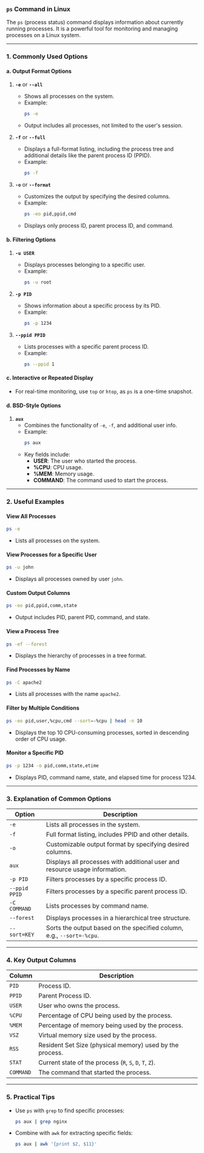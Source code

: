### **`ps` Command in Linux**

The `ps` (process status) command displays information about currently running processes. It is a powerful tool for monitoring and managing processes on a Linux system.

---

### **1. Commonly Used Options**

#### **a. Output Format Options**
1. **`-e`** or **`--all`**
   - Shows all processes on the system.
   - Example:
     ```bash
     ps -e
     ```
   - Output includes all processes, not limited to the user's session.

2. **`-f`** or **`--full`**
   - Displays a full-format listing, including the process tree and additional details like the parent process ID (PPID).
   - Example:
     ```bash
     ps -f
     ```

3. **`-o`** or **`--format`**
   - Customizes the output by specifying the desired columns.
   - Example:
     ```bash
     ps -eo pid,ppid,cmd
     ```
   - Displays only process ID, parent process ID, and command.

#### **b. Filtering Options**
1. **`-u USER`**
   - Displays processes belonging to a specific user.
   - Example:
     ```bash
     ps -u root
     ```

2. **`-p PID`**
   - Shows information about a specific process by its PID.
   - Example:
     ```bash
     ps -p 1234
     ```

3. **`--ppid PPID`**
   - Lists processes with a specific parent process ID.
   - Example:
     ```bash
     ps --ppid 1
     ```

#### **c. Interactive or Repeated Display**
- For real-time monitoring, use `top` or `htop`, as `ps` is a one-time snapshot.

#### **d. BSD-Style Options**
1. **`aux`**
   - Combines the functionality of `-e`, `-f`, and additional user info.
   - Example:
     ```bash
     ps aux
     ```
   - Key fields include:
     - **USER**: The user who started the process.
     - **%CPU**: CPU usage.
     - **%MEM**: Memory usage.
     - **COMMAND**: The command used to start the process.

---

### **2. Useful Examples**

#### **View All Processes**
```bash
ps -e
```
- Lists all processes on the system.

#### **View Processes for a Specific User**
```bash
ps -u john
```
- Displays all processes owned by user `john`.

#### **Custom Output Columns**
```bash
ps -eo pid,ppid,comm,state
```
- Output includes PID, parent PID, command, and state.

#### **View a Process Tree**
```bash
ps -ef --forest
```
- Displays the hierarchy of processes in a tree format.

#### **Find Processes by Name**
```bash
ps -C apache2
```
- Lists all processes with the name `apache2`.

#### **Filter by Multiple Conditions**
```bash
ps -eo pid,user,%cpu,cmd --sort=-%cpu | head -n 10
```
- Displays the top 10 CPU-consuming processes, sorted in descending order of CPU usage.

#### **Monitor a Specific PID**
```bash
ps -p 1234 -o pid,comm,state,etime
```
- Displays PID, command name, state, and elapsed time for process 1234.

---

### **3. Explanation of Common Options**

| **Option**     | **Description**                                                                 |
|-----------------|---------------------------------------------------------------------------------|
| `-e`           | Lists all processes in the system.                                              |
| `-f`           | Full format listing, includes PPID and other details.                          |
| `-o`           | Customizable output format by specifying desired columns.                      |
| `aux`          | Displays all processes with additional user and resource usage information.     |
| `-p PID`       | Filters processes by a specific process ID.                                     |
| `--ppid PPID`  | Filters processes by a specific parent process ID.                              |
| `-C COMMAND`   | Lists processes by command name.                                                |
| `--forest`     | Displays processes in a hierarchical tree structure.                            |
| `--sort=KEY`   | Sorts the output based on the specified column, e.g., `--sort=-%cpu`.           |

---

### **4. Key Output Columns**

| **Column**      | **Description**                                                                  |
|------------------|----------------------------------------------------------------------------------|
| `PID`           | Process ID.                                                                     |
| `PPID`          | Parent Process ID.                                                              |
| `USER`          | User who owns the process.                                                      |
| `%CPU`          | Percentage of CPU being used by the process.                                    |
| `%MEM`          | Percentage of memory being used by the process.                                 |
| `VSZ`           | Virtual memory size used by the process.                                        |
| `RSS`           | Resident Set Size (physical memory) used by the process.                        |
| `STAT`          | Current state of the process (`R`, `S`, `D`, `T`, `Z`).                         |
| `COMMAND`       | The command that started the process.                                           |

---

### **5. Practical Tips**
- Use `ps` with `grep` to find specific processes:
  ```bash
  ps aux | grep nginx
  ```
- Combine with `awk` for extracting specific fields:
  ```bash
  ps aux | awk '{print $2, $11}'
  ```
